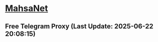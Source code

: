 
# [MahsaNet](https://t.me/mahsa_net)
## Free Telegram Proxy (Last Update: 2025-06-22 20:08:15)

    